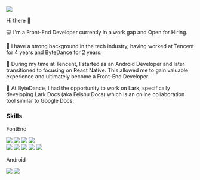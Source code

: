 <img src='https://i.pinimg.com/originals/c4/04/8d/c4048d7392d98eb77984144440da2e13.gif' />

Hi there 👋

💻 I'm a Front-End Developer currently in a work gap and Open for Hiring.  

🐾 I have a strong background in the tech industry, having worked at Tencent for 4 years and ByteDance for 2 years. 

🐾 During my time at Tencent, I started as an Android Developer and later transitioned to focusing on React Native. This allowed me to gain valuable experience and ultimately become a Front-End Developer. 

🐾 At ByteDance, I had the opportunity to work on Lark, specifically developing Lark Docs (aka Feishu Docs) which is an online collaboration tool similar to Google Docs.

### Skills

FontEnd
<div>
<img src="https://img.shields.io/badge/javascript-%23323330.svg?style=for-the-badge&logo=javascript&logoColor=%23F7DF1E"/>
<img src="https://img.shields.io/badge/typescript-%23007ACC.svg?style=for-the-badge&logo=typescript&logoColor=white"/>
<img src="https://img.shields.io/badge/html5-%23E34F26.svg?style=for-the-badge&logo=html5&logoColor=white"/>
<img src="https://img.shields.io/badge/css3-%231572B6.svg?style=for-the-badge&logo=css3&logoColor=white"/>

</div>

<div>
<img src="https://img.shields.io/badge/react-%2320232a.svg?style=for-the-badge&logo=react&logoColor=%2361DAFB"/>
<img src="https://img.shields.io/badge/react_native-%2320232a.svg?style=for-the-badge&logo=react&logoColor=%2361DAFB"/>
<img src="https://img.shields.io/badge/redux-%23593d88.svg?style=for-the-badge&logo=redux&logoColor=white"/>
<img src="https://img.shields.io/badge/webpack-%238DD6F9.svg?style=for-the-badge&logo=webpack&logoColor=black"/>
<img src="https://img.shields.io/badge/Babel-F9DC3e?style=for-the-badge&logo=babel&logoColor=black" />

</div>

Android
</div>
<img src="https://img.shields.io/badge/java-%23ED8B00.svg?style=for-the-badge&logo=openjdk&logoColor=white"/>
<img src="https://img.shields.io/badge/Android-3DDC84?style=for-the-badge&logo=android&logoColor=white"/>
</div>
<br>

<!-- 
**zeyios/zeyios** is a ✨ _special_ ✨ repository because its `README.md` (this file) appears on your GitHub profile.


Here are some ideas to get you started:


- 🔭 I’m currently working on ...

- 🌱 I’m currently learning ... 
- 👯 I’m looking to collaborate on ...

- 🤔 I’m looking for help with ...

- 💬 Ask me about ... 
- 📫 How to reach me: ... 
- 😄 Pronouns: ... 
- ⚡ Fun fact: ... 
-->
